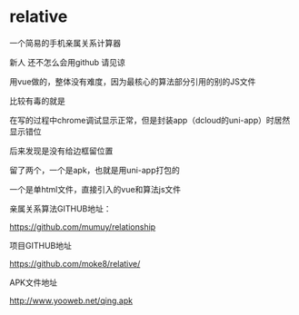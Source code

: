 # relative
一个简易的手机亲属关系计算器

新人 还不怎么会用github 请见谅

用vue做的，整体没有难度，因为最核心的算法部分引用的别的JS文件

比较有毒的就是

在写的过程中chrome调试显示正常，但是封装app（dcloud的uni-app）时居然显示错位

后来发现是没有给边框留位置


留了两个，一个是apk，也就是用uni-app打包的

一个是单html文件，直接引入的vue和算法js文件

亲属关系算法GITHUB地址：

https://github.com/mumuy/relationship

项目GITHUB地址

https://github.com/moke8/relative/

APK文件地址

http://www.yooweb.net/qing.apk
